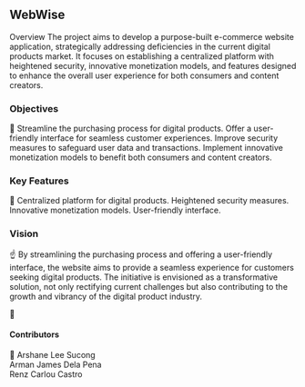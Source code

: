 <h2>WebWise</h2>
Overview
The project aims to develop a purpose-built e-commerce website application, strategically addressing deficiencies in the current digital products market. It focuses on establishing a centralized platform with heightened security, innovative monetization models, and features designed to enhance the overall user experience for both consumers and content creators.

<h3>Objectives</h3>📌
Streamline the purchasing process for digital products.
Offer a user-friendly interface for seamless customer experiences.
Improve security measures to safeguard user data and transactions.
Implement innovative monetization models to benefit both consumers and content creators.

<h3>Key Features</h3>🔑
Centralized platform for digital products.
Heightened security measures.
Innovative monetization models.
User-friendly interface.

<h3>Vision</h3>☝️
By streamlining the purchasing process and offering a user-friendly interface, the website aims to provide a seamless experience for customers seeking digital products. The initiative is envisioned as a transformative solution, not only rectifying current challenges but also contributing to the growth and vibrancy of the digital product industry.

💢<h4>Contributors</h4>👻
Arshane Lee Sucong<br>
Arman James Dela Pena<br>
Renz Carlou Castro

